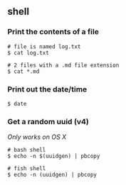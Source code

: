 ## shell

### Print the contents of a file

```shell
# file is named log.txt
$ cat log.txt

# 2 files with a .md file extension
$ cat *.md
```

### Print out the date/time

```shell
$ date
```

### Get a random uuid (v4)

*Only works on OS X*

```shell
# bash shell
$ echo -n $(uuidgen) | pbcopy

# fish shell
$ echo -n (uuidgen) | pbcopy
```
